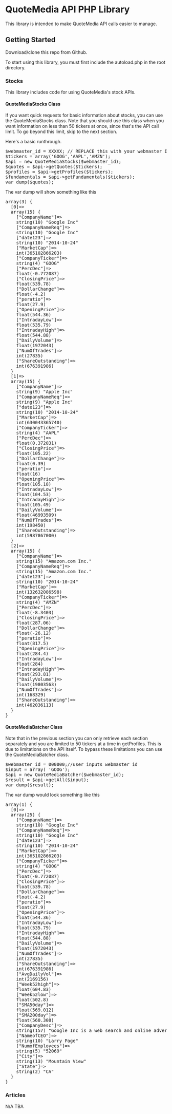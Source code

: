 # QuoteMedia API PHP Library

This library is intended to make QuoteMedia API calls easier to manage.

## Getting Started
Download/clone this repo from Github.

To start using this library, you must first include the autoload.php in the root directory.

### Stocks

This library includes code for using QuoteMedia's stock APIs.

#### QuoteMediaStocks Class

If you want quick requests for basic information about stocks, you can use the QuoteMediaStocks class. Note that you should use this class when you want information on less than 50 tickers at once, since that's the API call limit. To go beyond this limit, skip to the next section.

Here's a basic runthrough.

<pre>
$webmaster_id = XXXXX; // REPLACE this with your webmaster ID
$tickers = array('GOOG','AAPL','AMZN');
$api = new QuoteMediaStocks($webmaster_id);
$quotes = $api->getQuotes($tickers);
$profiles = $api->getProfiles($tickers);
$fundamentals = $api->getFundamentals($tickers);
var_dump($quotes);
</pre>

The var dump will show something like this

<pre>
array(3) {
  [0]=>
  array(15) {
    ["CompanyName"]=>
    string(10) "Google Inc"
    ["CompanyNameReq"]=>
    string(10) "Google Inc"
    ["date123"]=>
    string(10) "2014-10-24"
    ["MarketCap"]=>
    int(365102866203)
    ["CompanyTicker"]=>
    string(4) "GOOG"
    ["PercDec"]=>
    float(-0.772087)
    ["ClosingPrice"]=>
    float(539.78)
    ["DollarChange"]=>
    float(-4.2)
    ["peratio"]=>
    float(27.9)
    ["OpeningPrice"]=>
    float(544.36)
    ["IntradayLow"]=>
    float(535.79)
    ["IntradayHigh"]=>
    float(544.88)
    ["DailyVolume"]=>
    float(1972043)
    ["NumOfTrades"]=>
    int(27835)
    ["ShareOutstanding"]=>
    int(676391986)
  }
  [1]=>
  array(15) {
    ["CompanyName"]=>
    string(9) "Apple Inc"
    ["CompanyNameReq"]=>
    string(9) "Apple Inc"
    ["date123"]=>
    string(10) "2014-10-24"
    ["MarketCap"]=>
    int(630043365740)
    ["CompanyTicker"]=>
    string(4) "AAPL"
    ["PercDec"]=>
    float(0.372031)
    ["ClosingPrice"]=>
    float(105.22)
    ["DollarChange"]=>
    float(0.39)
    ["peratio"]=>
    float(16)
    ["OpeningPrice"]=>
    float(105.18)
    ["IntradayLow"]=>
    float(104.53)
    ["IntradayHigh"]=>
    float(105.49)
    ["DailyVolume"]=>
    float(46993509)
    ["NumOfTrades"]=>
    int(198450)
    ["ShareOutstanding"]=>
    int(5987867000)
  }
  [2]=>
  array(15) {
    ["CompanyName"]=>
    string(15) "Amazon.com Inc."
    ["CompanyNameReq"]=>
    string(15) "Amazon.com Inc."
    ["date123"]=>
    string(10) "2014-10-24"
    ["MarketCap"]=>
    int(132632086598)
    ["CompanyTicker"]=>
    string(4) "AMZN"
    ["PercDec"]=>
    float(-8.3403)
    ["ClosingPrice"]=>
    float(287.06)
    ["DollarChange"]=>
    float(-26.12)
    ["peratio"]=>
    float(817.5)
    ["OpeningPrice"]=>
    float(284.4)
    ["IntradayLow"]=>
    float(284)
    ["IntradayHigh"]=>
    float(293.81)
    ["DailyVolume"]=>
    float(19803563)
    ["NumOfTrades"]=>
    int(168329)
    ["ShareOutstanding"]=>
    int(462036113)
  }
}
</pre>

#### QuoteMediaBatcher Class

Note that in the previous section you can only retrieve each section separately and you are limited to 50 tickers at a time in getProfiles. This is due to limitations on the API itself. To bypass these limitations you can use the QuoteMediaBatcher class.

<pre>
$webmaster_id = 000000;//user inputs webmaster id 
$input = array( 'GOOG');
$api = new QuoteMediaBatcher($webmaster_id);
$result = $api->getAll($input);
var_dump($result);
</pre>

The var dump would look something like this

<pre>
array(1) {
  [0]=>
  array(25) {
    ["CompanyName"]=>
    string(10) "Google Inc"
    ["CompanyNameReq"]=>
    string(10) "Google Inc"
    ["date123"]=>
    string(10) "2014-10-24"
    ["MarketCap"]=>
    int(365102866203)
    ["CompanyTicker"]=>
    string(4) "GOOG"
    ["PercDec"]=>
    float(-0.772087)
    ["ClosingPrice"]=>
    float(539.78)
    ["DollarChange"]=>
    float(-4.2)
    ["peratio"]=>
    float(27.9)
    ["OpeningPrice"]=>
    float(544.36)
    ["IntradayLow"]=>
    float(535.79)
    ["IntradayHigh"]=>
    float(544.88)
    ["DailyVolume"]=>
    float(1972043)
    ["NumOfTrades"]=>
    int(27835)
    ["ShareOutstanding"]=>
    int(676391986)
    ["AvgDailyVol"]=>
    int(2169156)
    ["Week52high"]=>
    float(604.83)
    ["Week52low"]=>
    float(502.8)
    ["SMA50day"]=>
    float(569.012)
    ["SMA200day"]=>
    float(560.308)
    ["CompanyDesc"]=>
    string(157) "Google Inc is a web search and online advertising company that offers search, advertising, operating systems and platforms, enterprise and hardware products."
    ["NameofCEO"]=>
    string(10) "Larry Page"
    ["NumofEmployees"]=>
    string(5) "52069"
    ["City"]=>
    string(13) "Mountain View"
    ["State"]=>
    string(2) "CA"
  }
}
</pre>

### Articles
N/A TBA